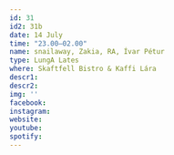 ```yaml
---
id: 31
id2: 31b
date: 14 July
time: "23.00–02.00"
name: snailaway, Zakia, RA, Ívar Pétur
type: LungA Lates
where: Skaftfell Bistro & Kaffi Lára
descr1:
descr2: 
img: ''
facebook: 
instagram:  
website:
youtube: 
spotify:
---
```

